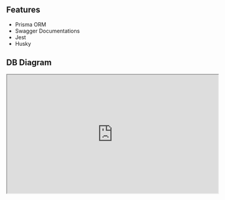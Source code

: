 
## Features

<ul>
  <li>Prisma ORM</li>
  <li>Swagger Documentations</li>
  <li>Jest</li>  
  <li>Husky</li>
</ul>

## DB Diagram 

<iframe width="560" height="315" src='https://dbdiagram.io/embed/63fd2bc2296d97641d8425cf'> </iframe>